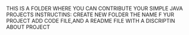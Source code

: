 THIS IS A FOLDER WHERE YOU CAN CONTRIBUTE YOUR SIMPLE JAVA PROJECTS
INSTRUCTINS:
CREATE NEW FOLDER THE NAME F YUR PROJECT ADD CODE FILE,AND A README FILE WITH A DISCRIPTIN ABOUT PROJECT
